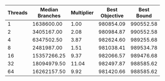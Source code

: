 |Threads | Median Branches | Multiplier | Best Objective | Best Bound |
| - | - | - | - | - |
|1|1638600.00|1.00|980854.09|990552.58|
|2|3405167.00|2.08|980984.87|990552.58|
|4|6347502.50|3.87|982624.60|989255.68|
|8|2481987.00|1.51|981038.41|989534.78|
|16|15357266.25|9.37|982066.57|989476.68|
|32|18094979.50|11.04|982497.87|988585.62|
|64|16262157.50|9.92|981420.66|988585.62|
